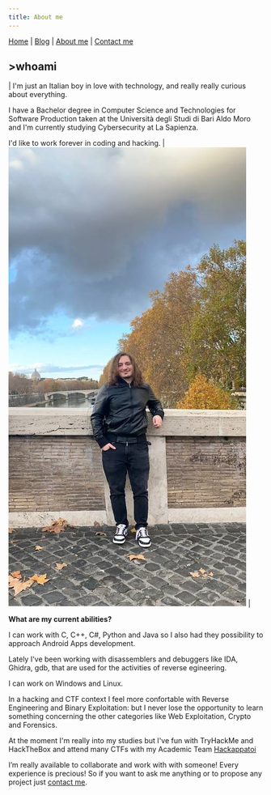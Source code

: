 ```yaml
---
title: About me
---
```

[Home](index.md) | [Blog](blog.md) | [About me](about.md) | [Contact me](contact.md)

## >whoami

| I'm just an Italian boy in love with technology, and really really curious about everything. 

I have a Bachelor degree in Computer Science and Technologies for Software Production taken at the Università degli Studi di Bari Aldo Moro and I'm currently studying Cybersecurity at La Sapienza. 

I'd like to work forever in coding and hacking. | ![](/img/retro.jpg) |



**What are my current abilities?**

I can work with C, C++, C#, Python and Java so I also had they possibility to approach Android Apps development.

Lately I've been working with disassemblers and debuggers like IDA, Ghidra, gdb, that are used for the activities of reverse egineering.

I can work on Windows and Linux.

In a hacking and CTF context I feel more confortable with Reverse Engineering and Binary Exploitation: but I never lose the opportunity to learn something concerning the other categories like Web Exploitation, Crypto and Forensics.

At the moment I'm really into my studies but I've fun with TryHackMe and HackTheBox and attend many CTFs with my Academic Team [Hackappatoi](https://hackappatoi.github.io/)

I’m really available to collaborate and work with with someone! Every experience is precious! So if you want to ask me anything or to propose any project just [contact me](contact.md).

